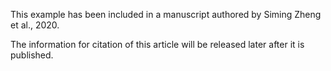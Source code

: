 
This example has been included in a manuscript authored by Siming Zheng et al., 2020.

The information for citation of this article will be released later after it is published.
